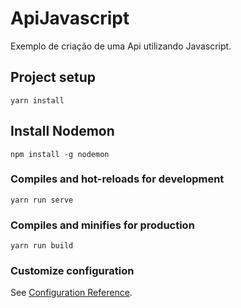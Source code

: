 # ApiJavascript

Exemplo de criação de uma Api utilizando Javascript.

## Project setup
```
yarn install
```

## Install Nodemon
```
npm install -g nodemon
```

### Compiles and hot-reloads for development
```
yarn run serve
```

### Compiles and minifies for production
```
yarn run build
```

### Customize configuration
See [Configuration Reference](https://cli.vuejs.org/config/).
